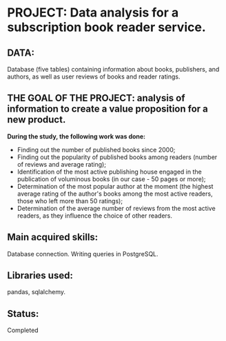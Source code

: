 # PROJECT: Data analysis for a subscription book reader service.

## DATA:
Database (five tables) containing information about books, publishers, and authors, as well as user reviews of books and reader ratings.

## THE GOAL OF THE PROJECT: analysis of information to create a value proposition for a new product.

**During the study, the following work was done:**

- Finding out the number of published books since 2000;
- Finding out the popularity of published books among readers (number of reviews and average rating);
- Identification of the most active publishing house engaged in the publication of voluminous books (in our case - 50 pages or more);
- Determination of the most popular author at the moment (the highest average rating of the author's books among the most active readers, those who left more than 50 ratings);
- Determination of the average number of reviews from the most active readers, as they influence the choice of other readers.

## Main acquired skills:
Database connection. Writing queries in PostgreSQL.

## Libraries used:
pandas, sqlalchemy.

## Status:
Completed